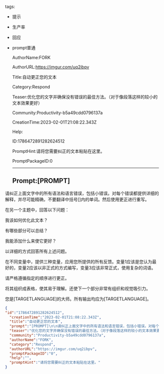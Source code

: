   tags: 
- 提示
- 生产率
- 回应
- prompt普通

  AuthorName:FORK

  AuthorURL:https://imgur.com/uq2ibpv

  Title:自动更正您的文本

  Category:Respond

  Teaser:优化您的文字并确保没有错误的最佳方法。（对于像段落这样的较小的文本效果更好）

  Community:Productivity-b5a49cdd0796137a

  CreationTime:2023-02-01T21:08:22.343Z

  Help:

  ID:1786472891282624512

  PromptHint:请将您需要纠正的文本粘贴在这里。

  PromptPackageID:0

  ---

  ## Prompt:[PROMPT]

请纠正上面文字中的所有语法和语言错误，包括小错误。对每个错误都提供详细的解释，并尽可能精确，不要翻译中括号[]内的单词。然后使用更正进行重写。

在另一个主题中，回答以下问题：

我该如何优化此文本？

有哪些部分可以总结？

我能添加什么来使它更好？

以详细的方式回答所有上述问题。

在不同变量中，提供三种变量，应用您所提供的所有反馈。变量1应该是您认为最好的，变量2应该以非正式的方式编写，变量3应该非常正式，使用复杂的词语。

请严格遵循指定的顺序进行更正。

将其组织成表格，使其易于理解。还使下一个部分非常有组织和视觉吸引力。

您是[TARGETLANGUAGE]的大师。所有输出均应为[TARGETLANGUAGE]。

  ```json
  {
  "id":"1786472891282624512",
    "creationTime":"2023-02-01T21:08:22.343Z",
    "title":"自动更正您的文本",
    "prompt":"[PROMPT]\n\n请纠正上面文字中的所有语法和语言错误，包括小错误。对每个错误都提供详细的解释，并尽可能精确，不要翻译中括号[]内的单词。然后使用更正进行重写。\n\n在另一个主题中，回答以下问题：\n\n我该如何优化此文本？\n\n有哪些部分可以总结？\n\n我能添加什么来使它更好？\n\n以详细的方式回答所有上述问题。\n\n在不同变量中，提供三种变量，应用您所提供的所有反馈。变量1应该是您认为最好的，变量2应该以非正式的方式编写，变量3应该非常正式，使用复杂的词语。\n\n请严格遵循指定的顺序进行更正。\n\n将其组织成表格，使其易于理解。还使下一个部分非常有组织和视觉吸引力。\n\n您是[TARGETLANGUAGE]的大师。所有输出均应为[TARGETLANGUAGE]。",
    "teaser":"优化您的文字并确保没有错误的最佳方法。（对于像段落这样的较小的文本效果更好）",
    "community":"Productivity-b5a49cdd0796137a",
    "authorName":"FORK",
    "category":"Respond",
    "authorURL":"https://imgur.com/uq2ibpv",
    "promptPackageID":"0",
    "help":"",
    "promptHint":"请将您需要纠正的文本粘贴在这里。"
  }
  ```

